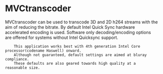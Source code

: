 # MVCtranscoder

MVCtranscoder can be used to transcode 3D and 2D h264 streams with the aim of reducing the bitrate.
By default Intel Quick Sync hardware accelerated encoding is used.
Software only decoding/encoding options are offered for systems without Intel Quicksync support.

        This application works best with 4th generation Intel Core processor(codename Haswell) onward.
        Although not guaranteed, default settings are aimed at bluray compliance.
        These defaults are also geared towards high quality at a reasonable size.
